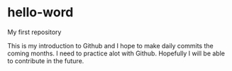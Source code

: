 # hello-word
My first repository


This is my introduction to Github and I hope to make daily commits the coming months. I need to practice alot with Github.
Hopefully I will be able to contribute in the future.

